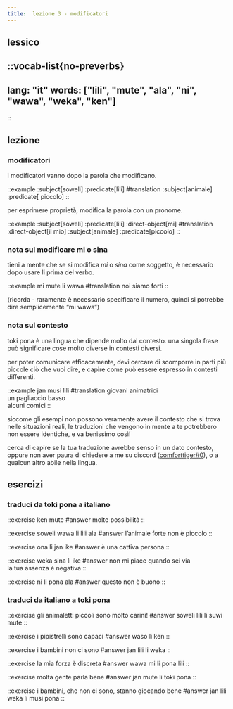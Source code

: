 ```yaml
---
title:  lezione 3 - modificatori 
---
```


## lessico
::vocab-list{no-preverbs}
---
lang: "it"
words: ["lili", "mute", "ala", "ni", "wawa", "weka", "ken"]
---
::

## lezione
### modificatori
i modificatori vanno dopo la parola che modificano.

<!-- here i'm using the predicate and subject components for the color highlighting, even though obv theyre not actually for marking the subject and predicate. dont worry about it..... -->
::example
:subject[soweli] :predicate[lili]
#translation
:subject[animale] :predicate[ piccolo]
::

per esprimere proprietà, modifica la parola con un pronome.

::example
:subject[soweli] :predicate[lili] :direct-object[mi]
#translation
:direct-object[il mio] :subject[animale] :predicate[piccolo]
::

### nota sul modificare mi o sina
tieni a mente che se si modifica *mi* o *sina* come soggetto, è necessario dopo usare li prima del verbo.

::example
mi mute li wawa
#translation
noi siamo forti
::

(ricorda - raramente è necessario specificare il numero, quindi si potrebbe dire semplicemente “mi wawa”)

### nota sul contesto

toki pona è una lingua che dipende molto dal contesto. una singola frase può significare cose molto diverse in contesti diversi.

per poter comunicare efficacemente, devi cercare di scomporre in parti più piccole ciò che vuoi dire, e capire come può essere espresso in contesti differenti.

::example
jan musi lili
#translation
giovani animatrici \
un pagliaccio basso \
alcuni comici
::

siccome gli esempi non possono veramente avere il contesto che si trova nelle situazioni reali, le traduzioni che vengono in mente a te potrebbero non essere identiche, e va benissimo così!

cerca di capire se la tua traduzione avrebbe senso in un dato contesto, oppure non aver paura di chiedere a me su discord ([comforttiger#0](https://discord.com/users/152843864342790145)), o a qualcun altro abile nella lingua. 

## esercizi
### traduci da toki pona a italiano
::exercise
ken mute
#answer
molte possibilità
::

::exercise
soweli wawa li lili ala
#answer
l’animale forte non è piccolo
::

::exercise
ona li jan ike
#answer
è una cattiva persona
::

::exercise
weka sina li ike
#answer
non mi piace quando sei via  
la tua assenza è negativa
::

::exercise
ni li pona ala
#answer
questo non è buono
::

### traduci da italiano a toki pona
::exercise
gli animaletti piccoli sono molto carini!
#answer
soweli lili li suwi mute
::

::exercise
i pipistrelli sono capaci
#answer
waso li ken
::

::exercise
i bambini non ci sono
#answer
jan lili li weka
::

::exercise
la mia forza è discreta
#answer
wawa mi li pona lili
::

::exercise
molta gente parla bene
#answer
jan mute li toki pona
::

::exercise
i bambini, che non ci sono, stanno giocando bene
#answer
jan lili weka li musi pona
::
